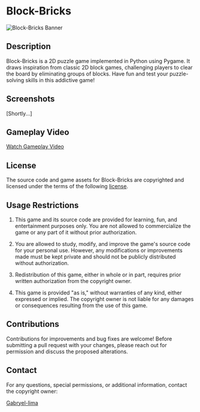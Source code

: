 # Block-Bricks

![Block-Bricks Banner](assets/logo.png)

## Description

Block-Bricks is a 2D puzzle game implemented in Python using Pygame. It draws inspiration from classic 2D block games, challenging players to clear the board by eliminating groups of blocks. Have fun and test your puzzle-solving skills in this addictive game!

## Screenshots

[Shortly...]

## Gameplay Video

[Watch Gameplay Video](https://youtube.com/shorts/uduFYOvi9fA)

## License

The source code and game assets for Block-Bricks are copyrighted and licensed under the terms of the following [license](https://github.com/Gabryel-lima/Block-Bricks/blob/master/LICENSE).

## Usage Restrictions

1. This game and its source code are provided for learning, fun, and entertainment purposes only. You are not allowed to commercialize the game or any part of it without prior authorization.

2. You are allowed to study, modify, and improve the game's source code for your personal use. However, any modifications or improvements made must be kept private and should not be publicly distributed without authorization.

3. Redistribution of this game, either in whole or in part, requires prior written authorization from the copyright owner.

4. This game is provided "as is," without warranties of any kind, either expressed or implied. The copyright owner is not liable for any damages or consequences resulting from the use of this game.

## Contributions

Contributions for improvements and bug fixes are welcome! Before submitting a pull request with your changes, please reach out for permission and discuss the proposed alterations.

## Contact

For any questions, special permissions, or additional information, contact the copyright owner:

[Gabryel-lima](mailto:gabbryellimasi@gmail.com)
